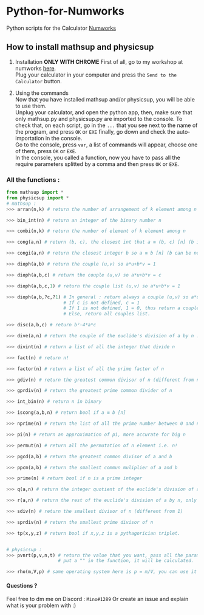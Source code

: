 # Python-for-Numworks
Python scripts for the Calculator <a href="https://www.numworks.com/">Numworks</a>

## How to install mathsup and physicsup
1. Installation
**ONLY WITH CHROME**
First of all, go to my workshop at numworks <a href="https://workshop.numworks.com/python/mino-1289/">here</a>.  
Plug your calculator in your computer and press the `Send to the Calculator` button.  

2. Using the commands  
Now that you have installed mathsup and/or physicsup, you will be able to use them.  
Unplug your calculator, and open the python app, then, make sure that only mathsup.py and physicsup.py are imported to the console.
To check that, on each script, go in the `...` that you see next to the name of the program, and press `OK` or `EXE`
finally, go down and check the auto-importation in the console.  
Go to the console, press `var`, a list of commands will appear, choose one of them, press `OK` or `EXE`.  
In the console, you called a function, now you have to pass all the require parameters splitted by a comma and then press `OK` or `EXE`.  

### All the functions :
```py
from mathsup import *
from physicsup import *
# mathsup :
>>> arran(n,k) # return the number of arrangement of k element among n  

>>> bin_int(n) # return an integer of the binary number n  

>>> combi(n,k) # return the number of element of k element among n  

>>> cong(a,n) # return (b, c), the closest int that a ≡ (b, c) [n] (b is positive and c not)  

>>> congi(a,n) # return the closest integer b so a ≡ b [n] (b can be negative)  

>>> dioph(a,b) # return the couple (u,v) so a*u+b*v = 1  

>>> dioph(a,b,c) # return the couple (u,v) so a*u+b*v = c 

>>> dioph(a,b,c,1) # return the couple list (u,v) so a*u+b*v = 1

>>> dioph(a,b,?c,?1) # In general : return always a couple (u,v) so a*u+b*v = c
                     # If c is not defined, c = 1
                     # If 1 is not defined, 1 = 0, thus return a couple (u,v)
                     # Else, return all couples list.

>>> disc(a,b,c) # return b²-4*a*c  

>>> dive(a,n) # return the couple of the euclide's division of a by n : (q,r) -> a = n*q+r

>>> divint(n) # return a list of all the integer that divide n

>>> fact(n) # return n!

>>> factor(n) # return a list of all the prime factor of n

>>> gdiv(n) # return the greatest common divisor of n (different from n)

>>> gprdiv(n) # return the greatest prime common divider of n

>>> int_bin(n) # return n in binary

>>> iscong(a,b,n) # return bool if a ≡ b [n]

>>> nprime(n) # return the list of all the prime number between 0 and n

>>> pi(n) # return an approximation of pi, more accurate for big n

>>> permut(n) # return all the permutation of n element i.e. n!

>>> pgcd(a,b) # return the greatest common divisor of a and b

>>> ppcm(a,b) # return the smallest commun muliplier of a and b

>>> prime(n) # return bool if n is a prime integer

>>> q(a,n) # return the integer quotient of the euclide's division of a by n.

>>> r(a,n) # return the rest of the euclide's division of a by n, only positive value.

>>> sdiv(n) # return the smallest divisor of n (different from 1)

>>> sprdiv(n) # return the smallest prime divisor of n

>>> tp(x,y,z) # return bool if x,y,z is a pythagorician triplet.


# physicsup :
>>> pvnrt(p,v,n,t) # return the value that you want, pass all the parameter you have and the one you want to know the value, 
                   # put a "" in the function, it will be calculated. 

>>> rho(m,V,p) # same operating system here is p = m/V, you can use it on every equation like this. 
```

#### Questions ?
Feel free to dm me on Discord : `Mino#1289`
Or create an issue and explain what is your problem with :)
